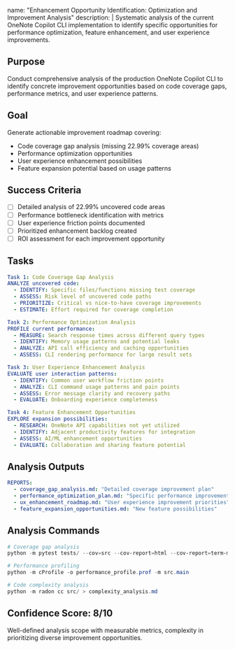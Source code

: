 name: "Enhancement Opportunity Identification: Optimization and Improvement Analysis"
description: |
  Systematic analysis of the current OneNote Copilot CLI implementation to identify
  specific opportunities for performance optimization, feature enhancement, and user experience improvements.

## Purpose
Conduct comprehensive analysis of the production OneNote Copilot CLI to identify concrete improvement opportunities based on code coverage gaps, performance metrics, and user experience patterns.

## Goal
Generate actionable improvement roadmap covering:
- Code coverage gap analysis (missing 22.99% coverage areas)
- Performance optimization opportunities
- User experience enhancement possibilities
- Feature expansion potential based on usage patterns

## Success Criteria
- [ ] Detailed analysis of 22.99% uncovered code areas
- [ ] Performance bottleneck identification with metrics
- [ ] User experience friction points documented
- [ ] Prioritized enhancement backlog created
- [ ] ROI assessment for each improvement opportunity

## Tasks
```yaml
Task 1: Code Coverage Gap Analysis
ANALYZE uncovered code:
  - IDENTIFY: Specific files/functions missing test coverage
  - ASSESS: Risk level of uncovered code paths
  - PRIORITIZE: Critical vs nice-to-have coverage improvements
  - ESTIMATE: Effort required for coverage completion

Task 2: Performance Optimization Analysis
PROFILE current performance:
  - MEASURE: Search response times across different query types
  - IDENTIFY: Memory usage patterns and potential leaks
  - ANALYZE: API call efficiency and caching opportunities
  - ASSESS: CLI rendering performance for large result sets

Task 3: User Experience Enhancement Analysis
EVALUATE user interaction patterns:
  - IDENTIFY: Common user workflow friction points
  - ANALYZE: CLI command usage patterns and pain points
  - ASSESS: Error message clarity and recovery paths
  - EVALUATE: Onboarding experience completeness

Task 4: Feature Enhancement Opportunities
EXPLORE expansion possibilities:
  - RESEARCH: OneNote API capabilities not yet utilized
  - IDENTIFY: Adjacent productivity features for integration
  - ASSESS: AI/ML enhancement opportunities
  - EVALUATE: Collaboration and sharing feature potential
```

## Analysis Outputs
```yaml
REPORTS:
  - coverage_gap_analysis.md: "Detailed coverage improvement plan"
  - performance_optimization_plan.md: "Specific performance improvements"
  - ux_enhancement_roadmap.md: "User experience improvement priorities"
  - feature_expansion_opportunities.md: "New feature possibilities"
```

## Analysis Commands
```powershell
# Coverage gap analysis
python -m pytest tests/ --cov=src --cov-report=html --cov-report=term-missing > coverage_analysis.md

# Performance profiling
python -m cProfile -o performance_profile.prof -m src.main

# Code complexity analysis
python -m radon cc src/ > complexity_analysis.md
```

## Confidence Score: 8/10
Well-defined analysis scope with measurable metrics, complexity in prioritizing diverse improvement opportunities.
